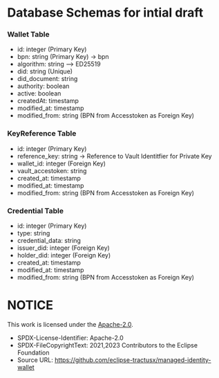 # Database Schemas for intial draft

### Wallet Table
- id: integer (Primary Key)
- bpn: string (Primary Key) -> bpn
- algorithm: string --> ED25519
- did: string (Unique)
- did_document: string
- authority: boolean
- active: boolean
- createdAt: timestamp
- modified_at: timestamp
- modified_from: string (BPN from Accesstoken as Foreign Key)

### KeyReference Table
- id: integer (Primary Key)
- reference_key: string -> Reference to Vault Identitfier for Private Key
- wallet_id: integer (Foreign Key)
- vault_accestoken: string
- created_at: timestamp
- modified_at: timestamp
- modified_from: string (BPN from Accesstoken as Foreign Key)

### Credential Table
- id: integer (Primary Key)
- type: string
- credential_data: string
- issuer_did: integer (Foreign Key)
- holder_did: integer (Foreign Key)
- created_at: timestamp
- modified_at: timestamp
- modified_from: string (BPN from Accesstoken as Foreign Key) 

# NOTICE

This work is licensed under the [Apache-2.0](https://www.apache.org/licenses/LICENSE-2.0).

- SPDX-License-Identifier: Apache-2.0
- SPDX-FileCopyrightText: 2021,2023 Contributors to the Eclipse Foundation
- Source URL: https://github.com/eclipse-tractusx/managed-identity-wallet
